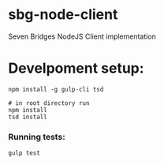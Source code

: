 # sbg-node-client
Seven Bridges NodeJS Client implementation

# Develpoment setup: 

    npm install -g gulp-cli tsd 
    
    # in root directory run
    npm install
    tsd install
    


### Running tests:

    gulp test

